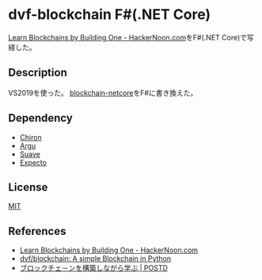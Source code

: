 # dvf-blockchain F#(.NET Core)

[Learn Blockchains by Building One \- HackerNoon\.com](https://hackernoon.com/learn-blockchains-by-building-one-117428612f46)をF#(.NET Core)で写経した。

## Description

VS2019を使った。
[blockchain-netcore](https://github.com/teheperor/dvf-blockchain/tree/master/blockchain-netcore)をF#に書き換えた。  

## Dependency

 - [Chiron](https://github.com/xyncro/chiron)
 - [Argu](https://github.com/fsprojects/Argu)
 - [Suave](https://github.com/SuaveIO/suave)
 - [Expecto](https://github.com/haf/expecto)

## License

[MIT](https://github.com/tcnksm/tool/blob/master/LICENCE)

## References
- [Learn Blockchains by Building One \- HackerNoon\.com](https://hackernoon.com/learn-blockchains-by-building-one-117428612f46)
- [dvf/blockchain: A simple Blockchain in Python](https://github.com/dvf/blockchain)
- [ブロックチェ－ンを構築しながら学ぶ \| POSTD](https://postd.cc/learn-blockchains-by-building-one/)

